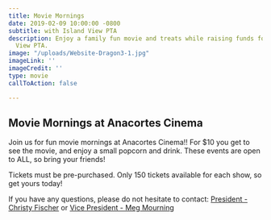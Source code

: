 ```yaml
---
title: Movie Mornings
date: 2019-02-09 10:00:00 -0800
subtitle: with Island View PTA
description: Enjoy a family fun movie and treats while raising funds for the Island
  View PTA.
image: "/uploads/Website-Dragon3-1.jpg"
imageLink: ''
imageCredit: ''
type: movie
callToAction: false

---
```

## Movie Mornings at Anacortes Cinema

Join us for fun movie mornings at Anacortes Cinema!! For $10 you get to see the movie, and enjoy a small popcorn and drink. These events are open to ALL, so bring your friends!

Tickets must be pre-purchased. Only 150 tickets available for each show, so get yours today!

If you have any questions, please do not hesitate to contact: [President - Christy Fischer](mailto:president@islandviewpta.org) or [Vice President - Meg Mourning](mailto:vicepresident@islandviewpta.org)
